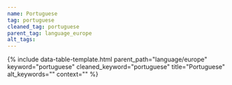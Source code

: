 ```yaml
---
name: Portuguese
tag: portuguese
cleaned_tag: portuguese
parent_tag: language_europe
alt_tags: 
---
```


{% include data-table-template.html 
  parent_path="language/europe" 
  keyword="portuguese" 
  cleaned_keyword="portuguese" 
  title="Portuguese"
  alt_keywords=""
  context=""
%}


